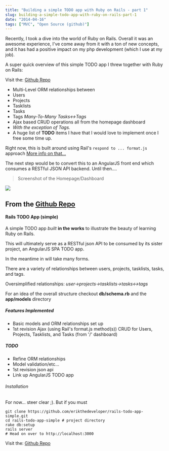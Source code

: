 ```yaml
---
title: "Building a simple TODO app with Ruby on Rails - part 1"
slug: building-a-simple-todo-app-with-ruby-on-rails-part-1
date: "2014-04-16"
tags: ["MVC", "Open Source (github)"]
---
```


Recently, I took a dive into the world of Ruby on Rails. Overall it was an awesome experience, I've come away from it with a ton of new concepts, and it has had a positive impact on my php development (which I use at my job).

A super quick overview of this simple TODO app I threw together with Ruby on Rails:

Visit the: [Github Repo](https://github.com/erikthedeveloper/rails-todo-app-simple)

* Multi-Level ORM relationships between
 * Users
 * Projects
 * Tasklists
 * Tasks
 * Tags *Many-To-Many Tasks<->Tags*
* Ajax based CRUD operations all from the homepage dashboard
 * *With the exception of Tags.*
* A huge list of **TODO** items I have that I would love to implement once I free some time up.

Right now, this is built around using Rail's `respond to ... format.js` approach [More info on that...](http://guides.rubyonrails.org/working_with_javascript_in_rails.html)

The next step would be to convert this to an AngularJS front end which consumes a RESTful JSON API backend. Until then....

> Screenshot of the Homepage/Dashboard

![](/content/images/2014/Apr/Ruby_On_Rails_ToDo_Simple.png)

 



## From the [Github Repo](https://github.com/erikthedeveloper/rails-todo-app-simple)

#### Rails TODO App (simple)

A simple TODO app *built* **in the works** to illustrate the beauty of learning Ruby on Rails.

This will ultimately serve as a RESTful json API to be consumed by its sister project, an AngularJS SPA TODO app.

In the meantime in will take many forms.

There are a variety of relationships between users, projects, tasklists, tasks, and tags.

Oversimplified relationships: *user->projects->tasklists->tasks<->tags*

For an idea of the overall structure checkout **db/schema.rb** and the **app/models** directory

##### Features Implemented

* Basic models and ORM relationships set up
* 1st revision Ajax (using Rail's format.js method(s)) CRUD for Users, Projects, Tasklists, and Tasks (from '/' dashboard)

##### TODO

* Refine ORM relationships
* Model validation/etc...
* 1st revision json api
* Link up AngularJS TODO app

###### Installation

For now... steer clear ;). But if you must

    git clone https://github.com/erikthedeveloper/rails-todo-app-simple.git
    cd rails-todo-app-simple # project directory
    rake db:setup
    rails server
    # Head on over to http://localhost:3000
   
Visit the: [Github Repo](https://github.com/erikthedeveloper/rails-todo-app-simple)

